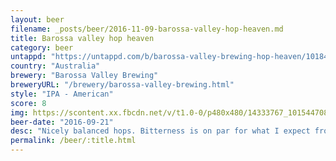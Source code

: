 ```yaml
---
layout: beer
filename: _posts/beer/2016-11-09-barossa-valley-hop-heaven.md
title: Barossa valley hop heaven
category: beer
untappd: "https://untappd.com/b/barossa-valley-brewing-hop-heaven/1018437"
country: "Australia"
brewery: "Barossa Valley Brewing"
breweryURL: "/brewery/barossa-valley-brewing.html"
style: "IPA - American"
score: 8
img: https://scontent.xx.fbcdn.net/v/t1.0-0/p480x480/14333767_10154470806018745_900617753120366059_n.jpg?oh=6852aca2bfe70380caee9ad4e7d06a0c&oe=5AD81193
beer-date: "2016-09-21"
desc: "Nicely balanced hops. Bitterness is on par for what I expect from a beer like this. Great smell too"
permalink: /beer/:title.html
---
```

